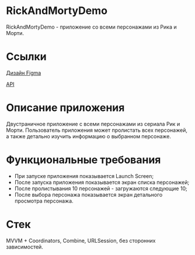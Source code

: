 # RickAndMortyDemo

RickAndMortyDemo - приложение со всеми персонажами из Рика и Морти.

# Ссылки

[Дизайн Figma](https://www.figma.com/file/JUuVDTfYCwDeuY1EsR76qH/Untitled?type=design&node-id=1-219&mode=design)

[API](https://rickandmortyapi.com)

# Описание приложения

Двустраничное приложение с всеми персонажами из сериала Рик и Морти. Пользователь приложения может пролистать всех персонажей, а также детально изучить информацию о выбранном персонаже.

# Функциональные требования

- При запуске приложения показывается Launch Screen;
- После запуска приложения показывается экран списка персонажей;
- После пролистывания 10 персонажей - загружаются следующие 10;
- После выбора персонажа показывается экран детального просмотра персонажа.

# Стек

MVVM + Coordinators, Combine, URLSession, без сторонних зависимостей.
